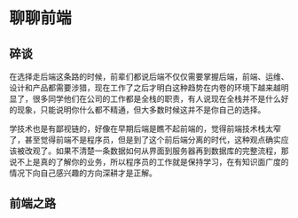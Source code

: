 # 聊聊前端
## 碎谈
在选择走后端这条路的时候，前辈们都说后端不仅仅需要掌握后端，前端、运维、设计和产品都需要涉猎，现在工作了之后才明白这种趋势在内卷的环境下越来越明显了，很多同学他们在公司的工作都是全栈的职责，有人说现在全栈并不是什么好的现象，只能说明你什么都不精通，但大多数时候这并不是你自己的选择。

学技术也是有鄙视链的，好像在早期后端是瞧不起前端的，觉得前端技术栈太窄了，甚至觉得前端不是程序员，但是到了这个前后端分离的时代，这种观点确实应该被改观了。如果不清楚一条数据如何从界面到服务器再到数据库的完整流程，那说不上是真的了解你的业务，所以程序员的工作就是保持学习，在有知识面广度的情况下向自己感兴趣的方向深耕才是正解。

## 前端之路